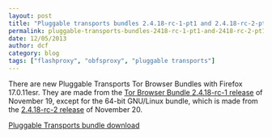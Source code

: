 ```yaml
---
layout: post
title: "Pluggable transports bundles 2.4.18-rc-1-pt1 and 2.4.18-rc-2-pt1 with Firefox 17.0.11esr"
permalink: pluggable-transports-bundles-2418-rc-1-pt1-and-2418-rc-2-pt1-firefox-17011esr
date: 12/05/2013
author: dcf
category: blog
tags: ["flashproxy", "obfsproxy", "pluggable transports"]
---
```


There are new Pluggable Transports Tor Browser Bundles with Firefox 17.0.11esr. They are made from the [Tor Browser Bundle 2.4.18-rc-1 release](https://blog.torproject.org/blog/new-tor-browser-bundles-firefox-17011esr-and-tor-02418-rc) of November 19, except for the 64-bit GNU/Linux bundle, which is made from the [2.4.18-rc-2 release](https://blog.torproject.org/blog/64-bit-gnulinux-tor-browser-bundles-updated) of November 20.

[Pluggable Transports bundle download](https://www.torproject.org/docs/pluggable-transports.html.en#download)

